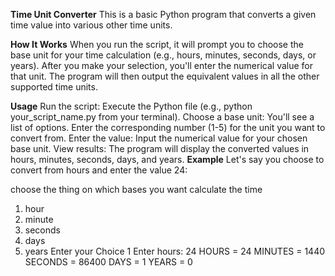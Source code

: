 **Time Unit Converter**
This is a basic Python program that converts a given time value into various other time units.

**How It Works**
When you run the script, it will prompt you to choose the base unit for your time calculation (e.g., hours, minutes, seconds, days, or years). After you make your selection, you'll enter the numerical value for that unit. The program will then output the equivalent values in all the other supported time units.

**Usage**
Run the script: Execute the Python file (e.g., python your_script_name.py from your terminal).
Choose a base unit: You'll see a list of options. Enter the corresponding number (1-5) for the unit you want to convert from.
Enter the value: Input the numerical value for your chosen base unit.
View results: The program will display the converted values in hours, minutes, seconds, days, and years.
**Example**
Let's say you choose to convert from hours and enter the value 24:

choose the thing on which bases you want calculate the time
 1. hour
 2. minute
 3. seconds
 4. days
 5. years
Enter your Choice 1
Enter hours: 24
HOURS = 24
MINUTES = 1440
SECONDS = 86400
DAYS = 1
YEARS = 0
